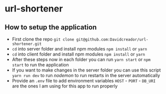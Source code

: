 # url-shortener
## How to setup the application
- First clone the repo `git clone git@github.com:Davidcreador/url-shortener.git`
- `cd` into server folder and install npm modules `npm install` or `yarn`
- `cd` into client folder and install npm modules `npm install` or `yarn`
- After these steps now in each folder you can run `yarn start` or `npm start` to run the application
- If you want to make changes in the server folder you can use this script `yarn run dev` to run *nodemon* to run restarts in the server automatically
- Provide an `.env` file to add environment variables `HOST` - `PORT` - `DB_URI` are the ones I am using for this app to run properly
